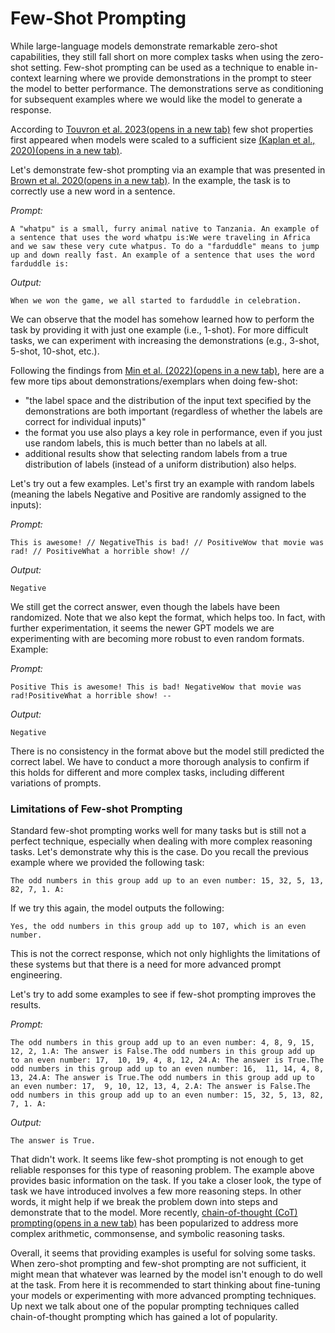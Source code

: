 # Few-Shot Prompting

While large-language models demonstrate remarkable zero-shot capabilities, they still fall short on more complex tasks when using the zero-shot setting. Few-shot prompting can be used as a technique to enable in-context learning where we provide demonstrations in the prompt to steer the model to better performance. The demonstrations serve as conditioning for subsequent examples where we would like the model to generate a response.

According to [Touvron et al. 2023(opens in a new tab)](https://arxiv.org/pdf/2302.13971.pdf) few shot properties first appeared when models were scaled to a sufficient size [(Kaplan et al., 2020)(opens in a new tab)](https://arxiv.org/abs/2001.08361).

Let's demonstrate few-shot prompting via an example that was presented in [Brown et al. 2020(opens in a new tab)](https://arxiv.org/abs/2005.14165). In the example, the task is to correctly use a new word in a sentence.

*Prompt:*

```
A "whatpu" is a small, furry animal native to Tanzania. An example of a sentence that uses the word whatpu is:We were traveling in Africa and we saw these very cute whatpus. To do a "farduddle" means to jump up and down really fast. An example of a sentence that uses the word farduddle is:
```



*Output:*

```
When we won the game, we all started to farduddle in celebration.
```



We can observe that the model has somehow learned how to perform the task by providing it with just one example (i.e., 1-shot). For more difficult tasks, we can experiment with increasing the demonstrations (e.g., 3-shot, 5-shot, 10-shot, etc.).

Following the findings from [Min et al. (2022)(opens in a new tab)](https://arxiv.org/abs/2202.12837), here are a few more tips about demonstrations/exemplars when doing few-shot:

- "the label space and the distribution of the input text specified by the demonstrations are both important (regardless of whether the labels are correct for individual inputs)"
- the format you use also plays a key role in performance, even if you just use random labels, this is much better than no labels at all.
- additional results show that selecting random labels from a true distribution of labels (instead of a uniform distribution) also helps.

Let's try out a few examples. Let's first try an example with random labels (meaning the labels Negative and Positive are randomly assigned to the inputs):

*Prompt:*

```
This is awesome! // NegativeThis is bad! // PositiveWow that movie was rad! // PositiveWhat a horrible show! //
```



*Output:*

```
Negative
```



We still get the correct answer, even though the labels have been randomized. Note that we also kept the format, which helps too. In fact, with further experimentation, it seems the newer GPT models we are experimenting with are becoming more robust to even random formats. Example:

*Prompt:*

```
Positive This is awesome! This is bad! NegativeWow that movie was rad!PositiveWhat a horrible show! --
```



*Output:*

```
Negative
```



There is no consistency in the format above but the model still predicted the correct label. We have to conduct a more thorough analysis to confirm if this holds for different and more complex tasks, including different variations of prompts.

### Limitations of Few-shot Prompting

Standard few-shot prompting works well for many tasks but is still not a perfect technique, especially when dealing with more complex reasoning tasks. Let's demonstrate why this is the case. Do you recall the previous example where we provided the following task:

```
The odd numbers in this group add up to an even number: 15, 32, 5, 13, 82, 7, 1. A: 
```



If we try this again, the model outputs the following:

```
Yes, the odd numbers in this group add up to 107, which is an even number.
```



This is not the correct response, which not only highlights the limitations of these systems but that there is a need for more advanced prompt engineering.

Let's try to add some examples to see if few-shot prompting improves the results.

*Prompt:*

```
The odd numbers in this group add up to an even number: 4, 8, 9, 15, 12, 2, 1.A: The answer is False.The odd numbers in this group add up to an even number: 17,  10, 19, 4, 8, 12, 24.A: The answer is True.The odd numbers in this group add up to an even number: 16,  11, 14, 4, 8, 13, 24.A: The answer is True.The odd numbers in this group add up to an even number: 17,  9, 10, 12, 13, 4, 2.A: The answer is False.The odd numbers in this group add up to an even number: 15, 32, 5, 13, 82, 7, 1. A: 
```



*Output:*

```
The answer is True.
```



That didn't work. It seems like few-shot prompting is not enough to get reliable responses for this type of reasoning problem. The example above provides basic information on the task. If you take a closer look, the type of task we have introduced involves a few more reasoning steps. In other words, it might help if we break the problem down into steps and demonstrate that to the model. More recently, [chain-of-thought (CoT) prompting(opens in a new tab)](https://arxiv.org/abs/2201.11903) has been popularized to address more complex arithmetic, commonsense, and symbolic reasoning tasks.

Overall, it seems that providing examples is useful for solving some tasks. When zero-shot prompting and few-shot prompting are not sufficient, it might mean that whatever was learned by the model isn't enough to do well at the task. From here it is recommended to start thinking about fine-tuning your models or experimenting with more advanced prompting techniques. Up next we talk about one of the popular prompting techniques called chain-of-thought prompting which has gained a lot of popularity.